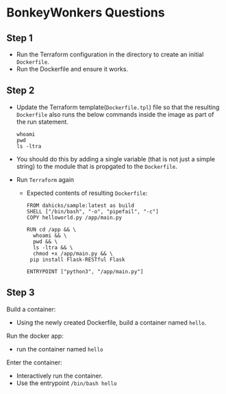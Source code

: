 # BonkeyWonkers Questions

## Step 1

+ Run the Terraform configuration in the directory to create an initial `Dockerfile`. 
+ Run the Dockerfile and ensure it works.

## Step 2

+ Update the Terraform  template(`Dockerfile.tpl`) file so that the resulting `Dockerfile` also runs the below commands inside the image as part of the run statement.

  ```
  whoami
  pwd
  ls -ltra
  ```

+ You should do this by adding a single variable (that is not just a simple string) to the module that is propgated to the `Dockerfile`.

+ Run `Terraform` again 
  + Expected contents of resulting `Dockerfile`:

    ```
    FROM dahicks/sample:latest as build
    SHELL ["/bin/bash", "-o", "pipefail", "-c"]
    COPY helloworld.py /app/main.py

    RUN cd /app && \
      whoami && \
      pwd && \
      ls -ltra && \
      chmod +x /app/main.py && \
     pip install Flask-RESTful Flask

    ENTRYPOINT ["python3", "/app/main.py"]
    ```

## Step 3

Build a container:
  + Using the newly created Dockerfile, build a container named `hello`.

Run the docker app:
  + run the container named `hello`

Enter the container:
  + Interactively run the container.
  + Use the  entrypoint `/bin/bash hello`

